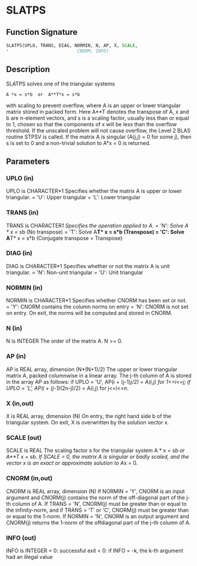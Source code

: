 # SLATPS

## Function Signature

```fortran
SLATPS(UPLO, TRANS, DIAG, NORMIN, N, AP, X, SCALE,
*                          CNORM, INFO)
```

## Description


 SLATPS solves one of the triangular systems

    A *x = s*b  or  A**T*x = s*b

 with scaling to prevent overflow, where A is an upper or lower
 triangular matrix stored in packed form.  Here A**T denotes the
 transpose of A, x and b are n-element vectors, and s is a scaling
 factor, usually less than or equal to 1, chosen so that the
 components of x will be less than the overflow threshold.  If the
 unscaled problem will not cause overflow, the Level 2 BLAS routine
 STPSV is called. If the matrix A is singular (A(j,j) = 0 for some j),
 then s is set to 0 and a non-trivial solution to A*x = 0 is returned.

## Parameters

### UPLO (in)

UPLO is CHARACTER*1 Specifies whether the matrix A is upper or lower triangular. = 'U': Upper triangular = 'L': Lower triangular

### TRANS (in)

TRANS is CHARACTER*1 Specifies the operation applied to A. = 'N': Solve A * x = s*b (No transpose) = 'T': Solve A**T* x = s*b (Transpose) = 'C': Solve A**T* x = s*b (Conjugate transpose = Transpose)

### DIAG (in)

DIAG is CHARACTER*1 Specifies whether or not the matrix A is unit triangular. = 'N': Non-unit triangular = 'U': Unit triangular

### NORMIN (in)

NORMIN is CHARACTER*1 Specifies whether CNORM has been set or not. = 'Y': CNORM contains the column norms on entry = 'N': CNORM is not set on entry. On exit, the norms will be computed and stored in CNORM.

### N (in)

N is INTEGER The order of the matrix A. N >= 0.

### AP (in)

AP is REAL array, dimension (N*(N+1)/2) The upper or lower triangular matrix A, packed columnwise in a linear array. The j-th column of A is stored in the array AP as follows: if UPLO = 'U', AP(i + (j-1)*j/2) = A(i,j) for 1<=i<=j; if UPLO = 'L', AP(i + (j-1)*(2n-j)/2) = A(i,j) for j<=i<=n.

### X (in,out)

X is REAL array, dimension (N) On entry, the right hand side b of the triangular system. On exit, X is overwritten by the solution vector x.

### SCALE (out)

SCALE is REAL The scaling factor s for the triangular system A * x = s*b or A**T* x = s*b. If SCALE = 0, the matrix A is singular or badly scaled, and the vector x is an exact or approximate solution to A*x = 0.

### CNORM (in,out)

CNORM is REAL array, dimension (N) If NORMIN = 'Y', CNORM is an input argument and CNORM(j) contains the norm of the off-diagonal part of the j-th column of A. If TRANS = 'N', CNORM(j) must be greater than or equal to the infinity-norm, and if TRANS = 'T' or 'C', CNORM(j) must be greater than or equal to the 1-norm. If NORMIN = 'N', CNORM is an output argument and CNORM(j) returns the 1-norm of the offdiagonal part of the j-th column of A.

### INFO (out)

INFO is INTEGER = 0: successful exit < 0: if INFO = -k, the k-th argument had an illegal value

